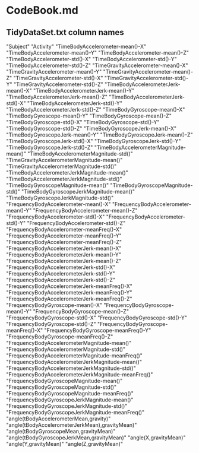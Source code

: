# CodeBook.md

## TidyDataSet.txt column names
"Subject" 
"Activity" 
"TimeBodyAccelerometer-mean()-X" 
"TimeBodyAccelerometer-mean()-Y" 
"TimeBodyAccelerometer-mean()-Z" 
"TimeBodyAccelerometer-std()-X" 
"TimeBodyAccelerometer-std()-Y" 
"TimeBodyAccelerometer-std()-Z" 
"TimeGravityAccelerometer-mean()-X" 
"TimeGravityAccelerometer-mean()-Y" 
"TimeGravityAccelerometer-mean()-Z" 
"TimeGravityAccelerometer-std()-X" 
"TimeGravityAccelerometer-std()-Y" 
"TimeGravityAccelerometer-std()-Z" 
"TimeBodyAccelerometerJerk-mean()-X" 
"TimeBodyAccelerometerJerk-mean()-Y" 
"TimeBodyAccelerometerJerk-mean()-Z" 
"TimeBodyAccelerometerJerk-std()-X" 
"TimeBodyAccelerometerJerk-std()-Y" 
"TimeBodyAccelerometerJerk-std()-Z" 
"TimeBodyGyroscope-mean()-X" 
"TimeBodyGyroscope-mean()-Y" 
"TimeBodyGyroscope-mean()-Z" 
"TimeBodyGyroscope-std()-X" 
"TimeBodyGyroscope-std()-Y" 
"TimeBodyGyroscope-std()-Z" 
"TimeBodyGyroscopeJerk-mean()-X" 
"TimeBodyGyroscopeJerk-mean()-Y" 
"TimeBodyGyroscopeJerk-mean()-Z" 
"TimeBodyGyroscopeJerk-std()-X" 
"TimeBodyGyroscopeJerk-std()-Y" 
"TimeBodyGyroscopeJerk-std()-Z" 
"TimeBodyAccelerometerMagnitude-mean()" 
"TimeBodyAccelerometerMagnitude-std()" 
"TimeGravityAccelerometerMagnitude-mean()" 
"TimeGravityAccelerometerMagnitude-std()" 
"TimeBodyAccelerometerJerkMagnitude-mean()" 
"TimeBodyAccelerometerJerkMagnitude-std()" 
"TimeBodyGyroscopeMagnitude-mean()" 
"TimeBodyGyroscopeMagnitude-std()" 
"TimeBodyGyroscopeJerkMagnitude-mean()" 
"TimeBodyGyroscopeJerkMagnitude-std()" 
"FrequencyBodyAccelerometer-mean()-X" 
"FrequencyBodyAccelerometer-mean()-Y" 
"FrequencyBodyAccelerometer-mean()-Z" 
"FrequencyBodyAccelerometer-std()-X" 
"FrequencyBodyAccelerometer-std()-Y" 
"FrequencyBodyAccelerometer-std()-Z" 
"FrequencyBodyAccelerometer-meanFreq()-X" 
"FrequencyBodyAccelerometer-meanFreq()-Y" 
"FrequencyBodyAccelerometer-meanFreq()-Z" 
"FrequencyBodyAccelerometerJerk-mean()-X" 
"FrequencyBodyAccelerometerJerk-mean()-Y" 
"FrequencyBodyAccelerometerJerk-mean()-Z" 
"FrequencyBodyAccelerometerJerk-std()-X" 
"FrequencyBodyAccelerometerJerk-std()-Y" 
"FrequencyBodyAccelerometerJerk-std()-Z" 
"FrequencyBodyAccelerometerJerk-meanFreq()-X" 
"FrequencyBodyAccelerometerJerk-meanFreq()-Y" 
"FrequencyBodyAccelerometerJerk-meanFreq()-Z" 
"FrequencyBodyGyroscope-mean()-X" 
"FrequencyBodyGyroscope-mean()-Y" 
"FrequencyBodyGyroscope-mean()-Z" 
"FrequencyBodyGyroscope-std()-X" 
"FrequencyBodyGyroscope-std()-Y" 
"FrequencyBodyGyroscope-std()-Z" 
"FrequencyBodyGyroscope-meanFreq()-X" 
"FrequencyBodyGyroscope-meanFreq()-Y" 
"FrequencyBodyGyroscope-meanFreq()-Z" 
"FrequencyBodyAccelerometerMagnitude-mean()" 
"FrequencyBodyAccelerometerMagnitude-std()" 
"FrequencyBodyAccelerometerMagnitude-meanFreq()" 
"FrequencyBodyAccelerometerJerkMagnitude-mean()" 
"FrequencyBodyAccelerometerJerkMagnitude-std()" 
"FrequencyBodyAccelerometerJerkMagnitude-meanFreq()" 
"FrequencyBodyGyroscopeMagnitude-mean()" 
"FrequencyBodyGyroscopeMagnitude-std()" 
"FrequencyBodyGyroscopeMagnitude-meanFreq()" 
"FrequencyBodyGyroscopeJerkMagnitude-mean()" 
"FrequencyBodyGyroscopeJerkMagnitude-std()" 
"FrequencyBodyGyroscopeJerkMagnitude-meanFreq()" 
"angle(tBodyAccelerometerMean,gravity)" 
"angle(tBodyAccelerometerJerkMean),gravityMean)" 
"angle(tBodyGyroscopeMean,gravityMean)" 
"angle(tBodyGyroscopeJerkMean,gravityMean)" 
"angle(X,gravityMean)" 
"angle(Y,gravityMean)" 
"angle(Z,gravityMean)"
